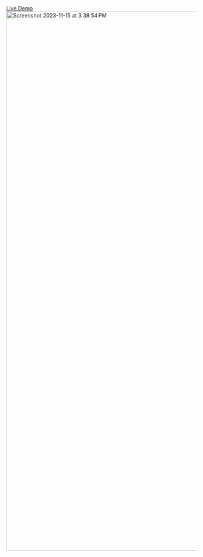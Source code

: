 <div>
  <a align="center" href="https://akshat-vv.github.io/ai-image-generator/" target="_blank">Live Demo</a>
</div>
<img width="1427" alt="Screenshot 2023-11-15 at 3 38 54 PM" src="https://github.com/akshat-vv/ai-image-generator/assets/125157752/ade81fc8-1c5e-4eb9-83da-a536e775f519">


